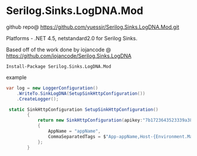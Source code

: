 # Serilog.Sinks.LogDNA.Mod
github repo@
https://github.com/yuessir/Serilog.Sinks.LogDNA.Mod.git

Platforms - .NET 4.5, netstandard2.0 for Serilog Sinks.

Based off of the work done by iojancode @ https://github.com/iojancode/Serilog.Sinks.LogDNA
```
Install-Package Serilog.Sinks.LogDNA.Mod
```

example
```c#
var log = new LoggerConfiguration()
    .WriteTo.SinkLogDNA(SetupSinkHttpConfiguration())
    .CreateLogger();

 static SinkHttpConfiguration SetupSinkHttpConfiguration()
        {
            return new SinkHttpConfiguration(apikey:"7b1723643523339a3872f2e56c52d741")
            {
                AppName = "appName",
                CommaSeparatedTags = $"App-appName,Host-{Environment.MachineName}"
            };
        }
```
